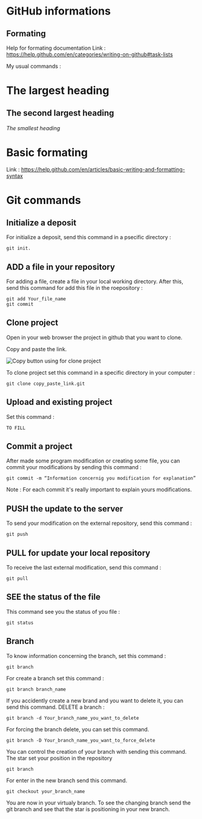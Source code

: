 # GitHub informations

## Formating
Help for formating documentation
Link : https://help.github.com/en/categories/writing-on-github#task-lists

My usual commands :
# The largest heading
## The second largest heading
###### The smallest heading

# Basic formating
Link : https://help.github.com/en/articles/basic-writing-and-formatting-syntax

# Git commands

## Initialize a deposit

For initialize a deposit, send this command in a psecific directory :
```
git init.
```

## ADD a file in your repository
For adding a file, create a file in your local working directory. After this, send this command for add this file in the roepository :
```
git add Your_file_name
git commit
```

## Clone project

Open in your web browser the project in github that you want to clone.

Copy and paste the link.

![Copy button using for clone project](https://github.com/sulpub/GitHub_informations/images/github_commit.png)


To clone project set this command in a specific directory in your computer :
```
git clone copy_paste_link.git
```
## Upload and existing project

Set this command :
```
TO FILL
```

## Commit a project

After made some program modification or creating some file, you can commit your modifications by sending this command :

```
git commit -m “Information concernig you modification for explanation”    
```
Note : For each commit it's really important to explain yours modifications.

## PUSH the update to the server

To send your modification on the external repository, send this command :
```
git push
```

## PULL for update your local repository

To receive the last external modification, send this command :
```
git pull
```

## SEE the status of the file
This command see you the status of you file :
```
git status
```

## Branch

To know information concerning the branch, set this command :
```
git branch
```

For create a branch set this command :
```
git branch branch_name
```

If you accidently create a new brand and you want to delete it, you can send this command.
DELETE a branch :
```
git branch -d Your_branch_name_you_want_to_delete
```
For forcing the branch delete, you can set this command.
```
git branch -D Your_branch_name_you_want_to_force_delete
```

You can control the creation of your branch with sending this command.
The star set your position in the repository
```
git branch
```

For enter in the new branch send this command.
```
git checkout your_branch_name
```
You are now in your virtualy branch. To see the changing branch send the git branch and see that the star is positioning in your new branch.
